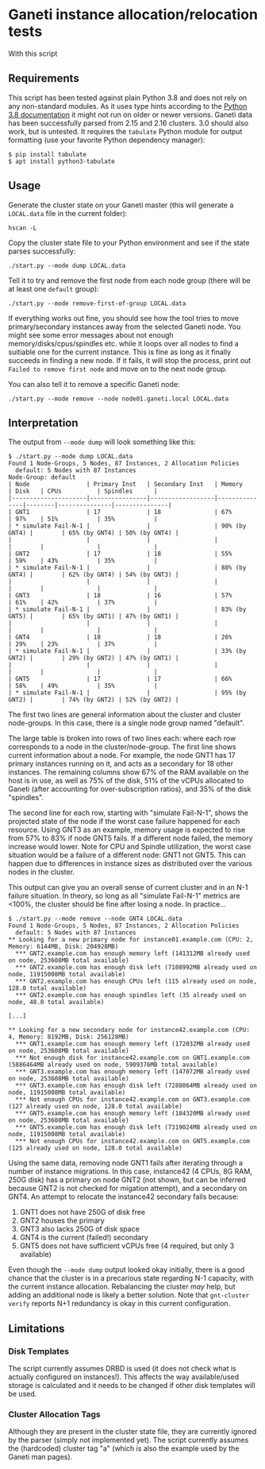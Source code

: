 # Ganeti instance allocation/relocation tests

With this script 

## Requirements

This script has been tested against plain Python 3.8 and does not rely on any non-standard modules. As it uses type hints according to the [Python 3.8 documentation](https://docs.python.org/3.8/library/typing.html) it might not run on older or newer versions. Ganeti data has been successfully parsed from 2.15 and 2.16 clusters. 3.0 should also work, but is untested. It requires the `tabulate` Python module for output formatting (use your favorite Python dependency manager):

```shell
$ pip install tabulate
$ apt install python3-tabulate
```

## Usage

Generate the cluster state on your Ganeti master (this will generate a `LOCAL.data` file in the current folder):
```shell
hscan -L
```

Copy the cluster state file to your Python environment and see if the state parses successfully:
```shell
./start.py --mode dump LOCAL.data
```

Tell it to try and remove the first node from each node group (there will be at least one `default` group):
```shell
./start.py --mode remove-first-of-group LOCAL.data
```

If everything works out fine, you should see how the tool tries to move primary/secondary instances away from the selected Ganeti node. You might see some error messages about not enough memory/disks/cpus/spindles etc. while it loops over all nodes to find a suitiable one for the current instance. This is fine as long as it finally succeeds in finding a new node. If it fails, it will stop the process, print out `Failed to remove first node` and move on to the next node group. 

You can also tell it to remove a specific Ganeti node:

```shell
./start.py --mode remove --node node01.ganeti.local LOCAL.data
```

## Interpretation

The output from `--mode dump` will look something like this:
```shell
$ ./start.py --mode dump LOCAL.data
Found 1 Node-Groups, 5 Nodes, 87 Instances, 2 Allocation Policies
  default: 5 Nodes with 87 Instances
Node-Group: default
| Node                | Primary Inst   | Secondary Inst   | Memory        | Disk   | CPUs          | Spindles      |
|---------------------|----------------|------------------|---------------|--------|---------------|---------------|
| GNT1                | 17             | 18               | 67%           | 97%    | 51%           | 35%           |
| * simulate Fail-N-1 |                |                  | 90% (by GNT4) |        | 65% (by GNT4) | 50% (by GNT4) |
|                     |                |                  |               |        |               |               |
| GNT2                | 17             | 18               | 55%           | 59%    | 43%           | 35%           |
| * simulate Fail-N-1 |                |                  | 88% (by GNT4) |        | 62% (by GNT4) | 54% (by GNT3) |
|                     |                |                  |               |        |               |               |
| GNT3                | 18             | 16               | 57%           | 61%    | 42%           | 37%           |
| * simulate Fail-N-1 |                |                  | 83% (by GNT5) |        | 65% (by GNT1) | 47% (by GNT1) |
|                     |                |                  |               |        |               |               |
| GNT4                | 18             | 18               | 26%           | 29%    | 23%           | 37%           |
| * simulate Fail-N-1 |                |                  | 33% (by GNT2) |        | 29% (by GNT2) | 47% (by GNT1) |
|                     |                |                  |               |        |               |               |
| GNT5                | 17             | 17               | 66%           | 58%    | 49%           | 35%           |
| * simulate Fail-N-1 |                |                  | 95% (by GNT2) |        | 74% (by GNT2) | 52% (by GNT2) |
```

The first two lines are general information about the cluster and cluster node-groups.  In this case, there is a single node group named "default".

The large table is broken into rows of two lines each:  where each row corresponds to a node in the cluster/node-group.  The first line shows current information about a node.  For example, the node GNT1 has 17 primary instances running on it, and acts as a secondary for 18 other instances.  The remaining columns show 67% of the RAM available on the host is in use, as well as 75% of the disk, 51% of the vCPUs allocated to Ganeti (after accounting for over-subscription ratios), and 35% of the disk "spindles".

The second line for each row, starting with "simulate Fail-N-1", shows the projected state of the node if the worst case failure happened for each resource.  Using GNT3 as an example, memory usage is expected to rise from 57% to 83% if node GNT5 fails.  If a different node failed, the memory increase would lower.  Note for CPU and Spindle utilization, the worst case situation would be a failure of a different node: GNT1 not GNT5.  This can happen due to differences in instance sizes as distributed over the various nodes in the cluster.

This output can give you an overall sense of current cluster and in an N-1 failure situation.  In theory, so long as all "simulate Fail-N-1" metrics are <100%, the cluster should be fine after losing a node.  In practice...

```shell
$ ./start.py --mode remove --node GNT4 LOCAL.data
Found 1 Node-Groups, 5 Nodes, 87 Instances, 2 Allocation Policies
  default: 5 Nodes with 87 Instances
** Looking for a new primary node for instance01.example.com (CPU: 2, Memory: 6144MB, Disk: 204928MB)
  *** GNT2.example.com has enough memory left (141312MB already used on node, 253608MB total available)
  *** GNT2.example.com has enough disk left (7108992MB already used on node, 11915008MB total available)
  *** GNT2.example.com has enough CPUs left (115 already used on node, 128.0 total available)
  *** GNT2.example.com has enough spindles left (35 already used on node, 48.0 total available)

[...]

** Looking for a new secondary node for instance42.example.com (CPU: 4, Memory: 8192MB, Disk: 256128MB)
  *** GNT1.example.com has enough memory left (172032MB already used on node, 253608MB total available)
  *** Not enough disk for instance42.example.com on GNT1.example.com (5886464MB already used on node, 5909376MB total available)
  *** GNT3.example.com has enough memory left (147072MB already used on node, 253608MB total available)
  *** GNT3.example.com has enough disk left (7288064MB already used on node, 11915008MB total available)
  *** Not enough CPUs for instance42.example.com on GNT3.example.com (127 already used on node, 128.0 total available)
  *** GNT5.example.com has enough memory left (184320MB already used on node, 253608MB total available)
  *** GNT5.example.com has enough disk left (7319024MB already used on node, 11915008MB total available)
  *** Not enough CPUs for instance42.example.com on GNT5.example.com (125 already used on node, 128.0 total available)
```

Using the same data, removing node GNT1 fails after iterating through a number of instance migrations.  In this case, instance42 (4 CPUs, 8G RAM, 250G disk) has a primary on node GNT2 (not shown, but can be inferred because GNT2 is not checked for migation attempt), and a secondary on GNT4.  An attempt to relocate the instance42 secondary fails because:
1. GNT1 does not have 250G of disk free
2. GNT2 houses the primary
3. GNT3 also lacks 250G of disk space
4. GNT4 is the current (failed!) secondary
5. GNT5 does not have sufficient vCPUs free (4 required, but only 3 available)

Even though the `--mode dump` output looked okay initially, there is a good chance that the cluster is in a precarious state regarding N-1 capacity, with the current instance allocation.  Rebalancing the cluster _may_ help, but adding an additional node is likely a better solution.  Note that `gnt-cluster verify` reports N+1 redundancy is okay in this current configuration.


## Limitations

### Disk Templates

The script currently assumes DRBD is used (it does not check what is actually configured on instances!). This affects the way available/used storage is calculated and it needs to be changed if other disk templates will be used.

### Cluster Allocation Tags

Although they are present in the cluster state file, they are currently ignored by the parser (simply not implemented yet). The script currently assumes the (hardcoded) cluster tag "a" (which is also the example used by the Ganeti man pages).
